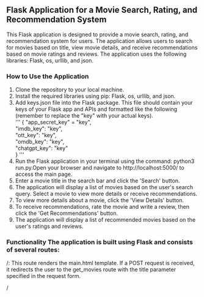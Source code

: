 ## Flask Application for a Movie Search, Rating, and Recommendation System
This Flask application is designed to provide a movie search, rating, and recommendation system for users. The application allows users to search for movies based on title, view movie details, and receive recommendations based on movie ratings and reviews. The application uses the following libraries: Flask, os, urllib, and json.

### How to Use the Application 
1. Clone the repository to your local machine.  
2. Install the required libraries using pip: Flask, os, urllib, and json.  
3. Add keys.json file into the Flask package. This file should contain your keys of your Flask app and APIs and formatted like the following (remember to replace the "key" with your actual keys).  
'''
  {
    "app_secret_key" = "key",
    <br>  "imdb_key": "key",
    <br>  "ott_key": "key",
    <br>  "omdb_key": "key",
    <br>  "chatgpt_key": "key"
    <br>}
'''
4. Run the Flask application in your terminal using the command: python3 run.py.Open your browser and navigate to http://localhost:5000/ to access the main page.  
5. Enter a movie title in the search bar and click the 'Search' button.  
6. The application will display a list of movies based on the user's search query. Select a movie to view more details or receive recommendations.  
7. To view more details about a movie, click the 'View Details' button.  
8. To receive recommendations, rate the movie and write a review, then click the 'Get Recommendations' button.  
9. The application will display a list of recommended movies based on the user's ratings and reviews.  

### Functionality The application is built using Flask and consists of several routes:

/: This route renders the main.html template. If a POST request is received, it redirects the user to the get_movies route with the title parameter specified in the request form.

/<title>: This route renders the select_movie.html template, displaying a list of movies with images and titles, based on the user's search query specified in the title parameter. If a POST request is received, the user can select a movie to get more details or to receive recommendations based on their further input.

/id/<movie_id>: This route renders the movie_rating.html template, displaying movie details such as title, image, release year, genre, synopsis, and ratings, based on the movie_id parameter passed to the URL.

/movie_title/movie_recommendation: This route renders the get_review.html template, allowing the user to rate a movie and write a review to receive recommendations for similar movies.

/movie_title/movie_recommendation/detail: This route renders the movie_rating.html template, displaying detailed movie information based on the movie_id and image_url parameters passed in the URL.

### Contact 
For any questions or issues, please contact liumengyuan23@gmail.com.
